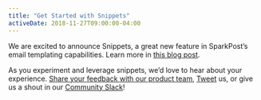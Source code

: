 ```yaml
---
title: "Get Started with Snippets"
activeDate: 2018-11-27T09:00:00-04:00
---
```


We are excited to announce Snippets, a great new feature in SparkPost’s email templating capabilities.  Learn more in [this blog post](https://www.sparkpost.com/blog/get-started-snippets-sparkpost-email-templates/).

As you experiment and leverage snippets, we’d love to hear about your experience.  [Share your feedback with our product team](https://docs.google.com/forms/d/e/1FAIpQLSfkMROi9nFkO5SXJ1IHe6bFskKhdlYyG5YdyOJP4A7L0t6spA/viewform), [Tweet](https://twitter.com/sparkpost) us, or give us a shout in our [Community Slack](http://slack.sparkpost.com/)!
